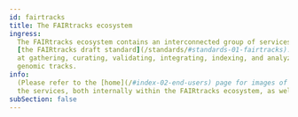 ```yaml
---
id: fairtracks
title: The FAIRtracks ecosystem
ingress:
  The FAIRtracks ecosystem contains an interconnected group of services built around 
  [the FAIRtracks draft standard](/standards/#standards-01-fairtracks). The services are aimed 
  at gathering, curating, validating, integrating, indexing, and analyzing the metadata of 
  genomic tracks.
info:
  (Please refer to the [home](/#index-02-end-users) page for images of the interconnections between
  the services, both internally within the FAIRtracks ecosystem, as well as to external services.)
subSection: false
---
```

